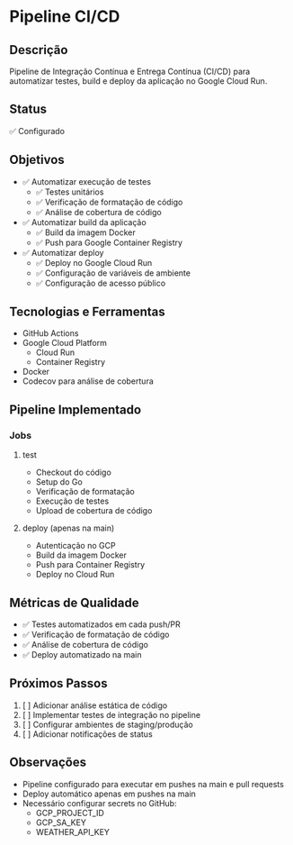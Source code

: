 # Pipeline CI/CD

## Descrição

Pipeline de Integração Contínua e Entrega Contínua (CI/CD) para automatizar testes, build e deploy da aplicação no Google Cloud Run.

## Status

✅ Configurado

## Objetivos

- ✅ Automatizar execução de testes
  - ✅ Testes unitários
  - ✅ Verificação de formatação de código
  - ✅ Análise de cobertura de código
- ✅ Automatizar build da aplicação
  - ✅ Build da imagem Docker
  - ✅ Push para Google Container Registry
- ✅ Automatizar deploy
  - ✅ Deploy no Google Cloud Run
  - ✅ Configuração de variáveis de ambiente
  - ✅ Configuração de acesso público

## Tecnologias e Ferramentas

- GitHub Actions
- Google Cloud Platform
  - Cloud Run
  - Container Registry
- Docker
- Codecov para análise de cobertura

## Pipeline Implementado

### Jobs

1. test

   - Checkout do código
   - Setup do Go
   - Verificação de formatação
   - Execução de testes
   - Upload de cobertura de código

2. deploy (apenas na main)
   - Autenticação no GCP
   - Build da imagem Docker
   - Push para Container Registry
   - Deploy no Cloud Run

## Métricas de Qualidade

- ✅ Testes automatizados em cada push/PR
- ✅ Verificação de formatação de código
- ✅ Análise de cobertura de código
- ✅ Deploy automatizado na main

## Próximos Passos

1. [ ] Adicionar análise estática de código
2. [ ] Implementar testes de integração no pipeline
3. [ ] Configurar ambientes de staging/produção
4. [ ] Adicionar notificações de status

## Observações

- Pipeline configurado para executar em pushes na main e pull requests
- Deploy automático apenas em pushes na main
- Necessário configurar secrets no GitHub:
  - GCP_PROJECT_ID
  - GCP_SA_KEY
  - WEATHER_API_KEY
